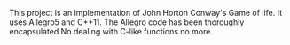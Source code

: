This project is an implementation of John Horton Conway's Game of life.
It uses Allegro5 and C++11. The Allegro code has been thoroughly encapsulated
No dealing with C-like functions no more.
